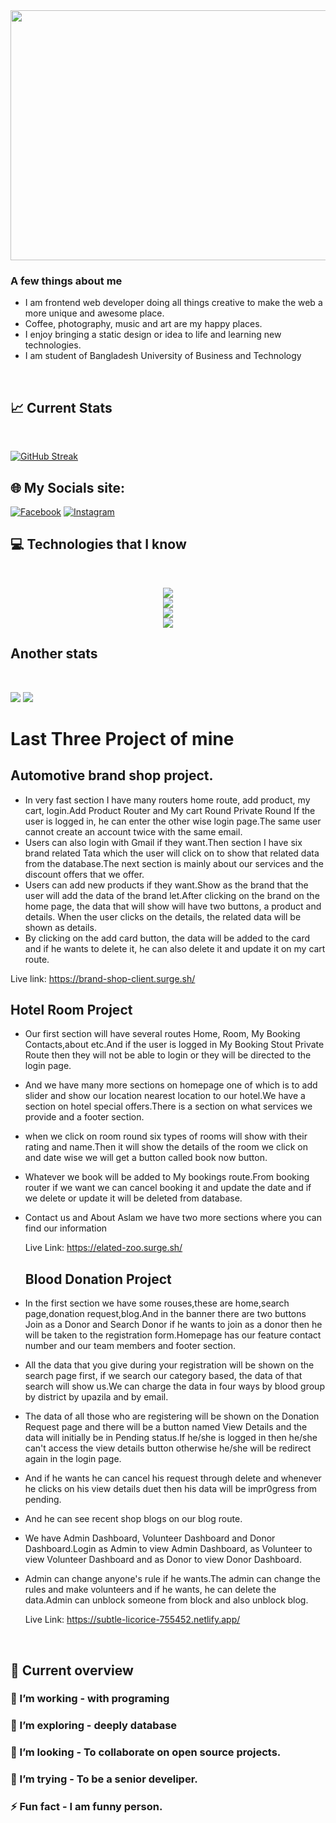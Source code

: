 <img style="height:400px;width:800px" src="https://i.ibb.co/5cNZvqW/PARBEZ-MOSHAROF.png" />

### A few things about me
- I am frontend web developer doing all things creative to make the web a more unique and awesome place.
- Coffee, photography, music and art are my happy places. 
- I enjoy bringing a static design or idea to life and learning new technologies.
- I am student of Bangladesh University of Business and Technology


<br>


## :chart_with_upwards_trend: Current Stats

<br />

[![GitHub Streak](https://github-readme-streak-stats.herokuapp.com?user=parbez01&theme=radical&card_width=800)](https://git.io/streak-stats)


## 🌐 My Socials site:

  [![Facebook](https://img.shields.io/badge/Facebook-%231877F2.svg?logo=Facebook&logoColor=white)](https://www.facebook.com/nishatprofile?mibextid=ZbWKwL) [![Instagram](https://img.shields.io/badge/Instagram-%23E4405F.svg?logo=Instagram&logoColor=white)](https://www.instagram.com/mosharof_nishat) 


## :computer: Technologies that I know

<br>
<p align="center">
  <a href="https://skillicons.dev">
    <img src="https://skillicons.dev/icons?i=html,css,tailwind,js" /> <br />
     <img src="https://skillicons.dev/icons?i=firebase,react,vite" /> <br />
      <img src="https://skillicons.dev/icons?i=mongodb,express" /> <br />
     <img src="https://skillicons.dev/icons?i=nodejs" />
  </a>
</p>


## Another stats

<br>

![](http://github-profile-summary-cards.vercel.app/api/cards/stats?username=parbez01&theme=aura) ![](http://github-profile-summary-cards.vercel.app/api/cards/most-commit-language?username=parbez01&theme=apprentice)

# Last Three Project of mine
## Automotive brand shop project.
* In very fast section I have many routers home route, add product, my cart, login.Add Product Router and My cart Round Private Round If the user is logged in, he can enter the other wise login page.The same user cannot create an account twice with the same email.
* Users can also login with Gmail if they want.Then section I have six brand related Tata which the user will click on to show that related data from the database.The next section is mainly about our services and the discount offers that we offer.
* Users can add new products if they want.Show as the brand that the user will add the data of the brand let.After clicking on the brand on the home page, the data that will show will have two buttons, a product and details. When the user clicks on the details, the related data will be shown as details.
* By clicking on the add card button, the data will be added to the card and if he wants to delete it, he can also delete it and update it on my cart route.

Live link: https://brand-shop-client.surge.sh/

## Hotel Room Project
* Our first section will have several routes Home, Room, My Booking Contacts,about etc.And if the user is logged in My Booking Stout Private Route then they will not be able to login or they will be directed to the login page.
* And we have many more sections on homepage one of which is to add slider and show our location nearest location to our hotel.We have a section on hotel special offers.There is a section on what services we provide and a footer section.
* when we click on room round six types of rooms will show with their rating and name.Then it will show the details of the room we click on and date wise we will get a button called book now button.
* Whatever we book will be added to My bookings route.From booking router if we want we can cancel booking it and update the date and if we delete or update it will be deleted from database.
* Contact us and About Aslam we have two more sections where you can find our information

  Live Link: https://elated-zoo.surge.sh/

  ## Blood Donation Project
* In the first section we have some rouses,these are home,search page,donation request,blog.And in the banner there are two buttons Join as a Donor and Search Donor if he wants to join as a donor then he will be taken to the registration form.Homepage has our feature contact number and our team members and footer section.
* All the data that you give during your registration will be shown on the search page first, if we search our category based, the data of that search will show us.We can charge the data in four ways by blood group by district by upazila and by email.
* The data of all those who are registering will be shown on the Donation Request page and there will be a button named View Details and the data will initially be in Pending status.If he/she is logged in then he/she can't access the view details button otherwise he/she will be redirect again in the login page.
* And if he wants he can cancel his request through delete and whenever he clicks on his view details duet then his data will be impr0gress from pending.
* And he can see recent shop blogs on our blog route.
* We have Admin Dashboard, Volunteer Dashboard and Donor Dashboard.Login as Admin to view Admin Dashboard, as Volunteer to view Volunteer Dashboard and as Donor to view Donor Dashboard.
* Admin can change anyone's rule if he wants.The admin can change the rules and make volunteers and if he wants, he can delete the data.Admin can unblock someone from block and also unblock blog.

  Live Link: https://subtle-licorice-755452.netlify.app/

  <br>
## 👀 Current overview



### 🔭 I’m working - with programing 
### 🌱 I’m exploring - deeply database 
### 👯 I’m looking - To collaborate on open source projects. 
### 🤔 I’m trying -  To be a senior develiper.
### ⚡ Fun fact - I am funny person.


<br />


